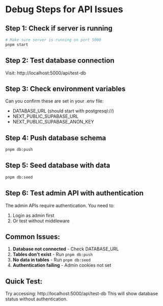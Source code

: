 # Debug Steps for API Issues

## Step 1: Check if server is running
```bash
# Make sure server is running on port 5000
pnpm start
```

## Step 2: Test database connection
Visit: http://localhost:5000/api/test-db

## Step 3: Check environment variables
Can you confirm these are set in your .env file:
- DATABASE_URL (should start with postgresql://)
- NEXT_PUBLIC_SUPABASE_URL
- NEXT_PUBLIC_SUPABASE_ANON_KEY

## Step 4: Push database schema
```bash
pnpm db:push
```

## Step 5: Seed database with data
```bash
pnpm db:seed
```

## Step 6: Test admin API with authentication
The admin APIs require authentication. You need to:
1. Login as admin first
2. Or test without middleware

## Common Issues:
1. **Database not connected** - Check DATABASE_URL
2. **Tables don't exist** - Run `pnpm db:push`
3. **No data in tables** - Run `pnpm db:seed`
4. **Authentication failing** - Admin cookies not set

## Quick Test:
Try accessing: http://localhost:5000/api/test-db
This will show database status without authentication.
